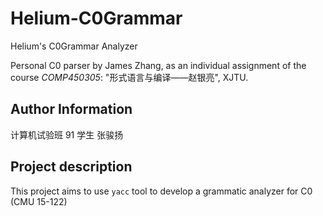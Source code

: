 # Helium-C0Grammar
Helium's C0Grammar Analyzer

 Personal C0 parser by James Zhang, as an individual assignment of the course *COMP450305*: "形式语言与编译——赵银亮", XJTU.



## Author Information

计算机试验班 91 学生 张骏扬



## Project description

This project aims to use `yacc` tool to develop a grammatic analyzer for C0 (CMU 15-122)